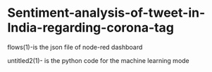 # Sentiment-analysis-of-tweet-in-India-regarding-corona-tag
flows(1)-is the json file of node-red dashboard


untitled2(1)-  is the python code for the machine learning mode
